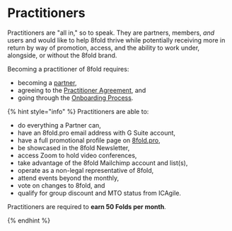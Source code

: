 # Practitioners

Practitioners are "all in," so to speak. They are partners, members, _and_ users and would like to help 8fold thrive while potentially receiving more in return by way of promotion, access, and the ability to work under, alongside, or without the 8fold brand.

Becoming a practitioner of 8fold requires:

* becoming a [partner](../partners.md),
* agreeing to the [Practitioner Agreement](../../policy-palace/practitioner-agreement.md), and
* going through the [Onboarding Process](becoming-a-practitioner/README.md).

{% hint style="info" %}
Practitioners are able to:

* do everything a Partner can,
* have an 8fold.pro email address with G Suite account,
* have a full promotional profile page on [8fold.pro](https://8fold.pro),
* be showcased in the 8fold Newsletter,
* access Zoom to hold video conferences,
* take advantage of the 8fold Mailchimp account and list\(s\),
* operate as a non-legal representative of 8fold,
* attend events beyond the monthly,
* vote on changes to 8fold, and
* qualify for group discount and MTO status from ICAgile.

Practitioners are required to **earn 50 Folds per month**.

{% endhint %}

